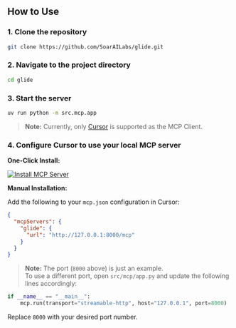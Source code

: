 ## How to Use

### 1. Clone the repository

```bash
git clone https://github.com/SoarAILabs/glide.git
```

### 2. Navigate to the project directory

```bash
cd glide
```

### 3. Start the server

```bash
uv run python -m src.mcp.app
```

> **Note:** Currently, only [Cursor](https://www.cursor.so/) is supported as the MCP Client.

### 4. Configure Cursor to use your local MCP server

**One-Click Install:**

[![Install MCP Server](https://cursor.com/deeplink/mcp-install-dark.svg)](https://cursor.com/en-US/install-mcp?name=glide&config=eyJ1cmwiOiJodHRwOi8vMTI3LjAuMC4xOjgwMDAvbWNwIn0%3D)

**Manual Installation:**

Add the following to your `mcp.json` configuration in Cursor:

```json
{
  "mcpServers": {
    "glide": {
      "url": "http://127.0.0.1:8000/mcp"
    }
  }
}
```

> **Note:** The port (`8000` above) is just an example.  
> To use a different port, open `src/mcp/app.py` and update the following lines accordingly:

```python
if __name__ == "__main__":
    mcp.run(transport="streamable-http", host="127.0.0.1", port=8000)
```

Replace `8000` with your desired port number.